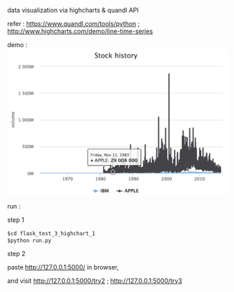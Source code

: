 

data visualization via highcharts  &  quandl API 

refer :  https://www.quandl.com/tools/python ; 
         http://www.highcharts.com/demo/line-time-series
         

demo :  ![image](https://github.com/yennanliu/web_development/blob/master/flask_test_3_highchart_1/highchart_1.png)


run :

step 1 

```
$cd flask_test_3_highchart_1
$python run.py

```

step 2 

paste http://127.0.0.1:5000/ in browser, 

and visit http://127.0.0.1:5000/try2 ;  http://127.0.0.1:5000/try3 
